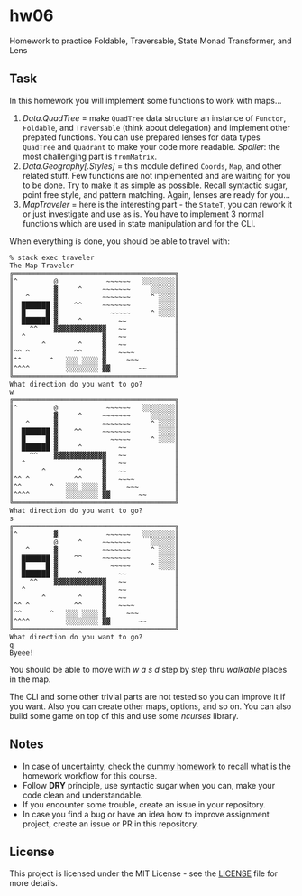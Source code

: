 # hw06

Homework to practice Foldable, Traversable, State Monad Transformer, and Lens

## Task

In this homework you will implement some functions to work with maps...

1. *Data.QuadTree* = make `QuadTree` data structure an instance of `Functor`, `Foldable`, and `Traversable` (think about delegation) and implement other prepated functions. You can use prepared lenses for data types `QuadTree` and `Quadrant` to make your code more readable. *Spoiler*: the most challenging part is `fromMatrix`.
2. *Data.Geography[.Styles]* = this module defined `Coords`, `Map`, and other related stuff. Few functions are not implemented and are waiting for you to be done. Try to make it as simple as possible. Recall syntactic sugar, point free style, and pattern matching. Again, lenses are ready for you...
3. *MapTraveler* = here is the interesting part - the `StateT`, you can rework it or just investigate and use as is. You have to implement 3 normal functions which are used in state manipulation and for the CLI.

When everything is done, you should be able to travel with:

```
% stack exec traveler
The Map Traveler
╔════════════════════════════════════════╗
║^         @            ~~~~~~   ░░░░░░░░║
║          ▓     ^     ~~~~~~~     ░░░░░░║
║   ^      ▓           ~~~~~~~     ^ ░░░░║
║  ███████ ▓    ^^     ~~~~~~~       ░░░░║
║  █     █ ▓             ~~~~~     ^ ░░░░║
║  ███████ ▓     ^         ~~            ║
║    ^^    ▓▓▓▓▓▓▓▓▓▓▓▓▓   ~~            ║
║  ^                   ▓   ~~            ║
║       ^        ^     ▓   ~~            ║
║^^ ^           ^^     ▓   ~~~~          ║
║^^       ^   ░░░ ░░░░ ▓     ~~~         ║
║^^^^         ░░░░░░░░ ▓▓       ~~       ║
╚════════════════════════════════════════╝
What direction do you want to go?
w
╔════════════════════════════════════════╗
║^         @            ~~~~~~   ░░░░░░░░║
║          ▓     ^     ~~~~~~~     ░░░░░░║
║   ^      ▓           ~~~~~~~     ^ ░░░░║
║  ███████ ▓    ^^     ~~~~~~~       ░░░░║
║  █     █ ▓             ~~~~~     ^ ░░░░║
║  ███████ ▓     ^         ~~            ║
║    ^^    ▓▓▓▓▓▓▓▓▓▓▓▓▓   ~~            ║
║  ^                   ▓   ~~            ║
║       ^        ^     ▓   ~~            ║
║^^ ^           ^^     ▓   ~~~~          ║
║^^       ^   ░░░ ░░░░ ▓     ~~~         ║
║^^^^         ░░░░░░░░ ▓▓       ~~       ║
╚════════════════════════════════════════╝
What direction do you want to go?
s
╔════════════════════════════════════════╗
║^         ▓            ~~~~~~   ░░░░░░░░║
║          @     ^     ~~~~~~~     ░░░░░░║
║   ^      ▓           ~~~~~~~     ^ ░░░░║
║  ███████ ▓    ^^     ~~~~~~~       ░░░░║
║  █     █ ▓             ~~~~~     ^ ░░░░║
║  ███████ ▓     ^         ~~            ║
║    ^^    ▓▓▓▓▓▓▓▓▓▓▓▓▓   ~~            ║
║  ^                   ▓   ~~            ║
║       ^        ^     ▓   ~~            ║
║^^ ^           ^^     ▓   ~~~~          ║
║^^       ^   ░░░ ░░░░ ▓     ~~~         ║
║^^^^         ░░░░░░░░ ▓▓       ~~       ║
╚════════════════════════════════════════╝
What direction do you want to go?
q
Byeee!
```

You should be able to move with *w a s d* step by step thru *walkable* places in the map.

The CLI and some other trivial parts are not tested so you can improve it if you want. Also you can create other maps, options, and so on. You can also build some game on top of this and use some *ncurses* library.

## Notes

 * In case of uncertainty, check the [dummy homework](https://github.com/MI-AFP/hw00) to recall what is the homework workflow for this course.
 * Follow **DRY** principle, use syntactic sugar when you can, make your code clean and understandable.
 * If you encounter some trouble, create an issue in your repository.
 * In case you find a bug or have an idea how to improve assignment project, create an issue or PR in this repository.

## License

This project is licensed under the MIT License - see the [LICENSE](LICENSE)
file for more details.
